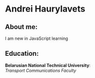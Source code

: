# Andrei Haurylavets

## About me:
I am new in JavaScript learning

## Education:
**Belarusian National Technical University**:  
*Transport Communications Faculty*
